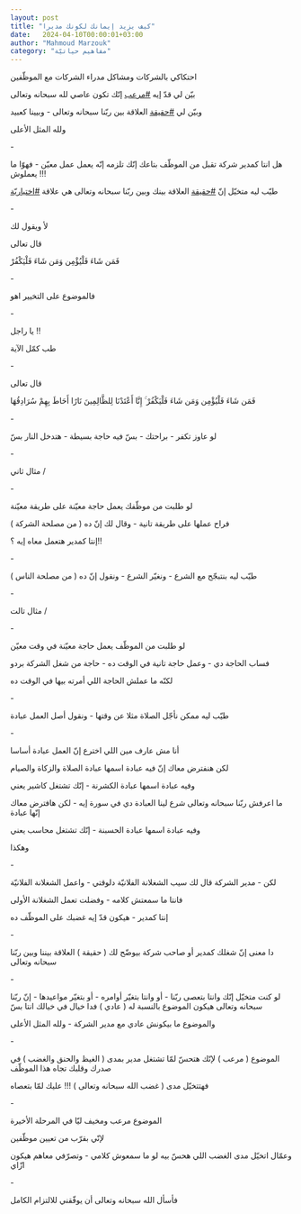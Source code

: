 ```yaml
---
layout: post
title: "كيف يزيد إيمانك لكونك مديرا"
date:   2024-04-10T00:00:01+03:00
author: "Mahmoud Marzouk"
category: "مفاهيم حياتيّة"
---
```



احتكاكي بالشركات ومشاكل مدراء الشركات مع الموظّفين

بيّن لي قدّ إيه
[<u>\#مرعب</u>](https://www.facebook.com/hashtag/%D9%85%D8%B1%D8%B9%D8%A8?__eep__=6&__cft__%5b0%5d=AZWjtDuyWUFrB-lONy0GJnUBnFaLiv-yyqG8kQ-JrOPkBLTmILf28ctTLkgpdUsVvLVN3lnLrW6x7qMDwx2bZ4AObc09sgA_PPW2ZcGSjcvreP2pk_TiZiQwe_Fp6mTkmu6-4iCQQN8jkKQGDGJbHu94X8mZ0Gnymwbj_osm-kukjPIUCMasfsHIplD5l9fQAAg&__tn__=*NK-R)
إنّك تكون عاصي لله سبحانه وتعالى

وبيّن لي
[<u>\#حقيقة</u>](https://www.facebook.com/hashtag/%D8%AD%D9%82%D9%8A%D9%82%D8%A9?__eep__=6&__cft__%5b0%5d=AZWjtDuyWUFrB-lONy0GJnUBnFaLiv-yyqG8kQ-JrOPkBLTmILf28ctTLkgpdUsVvLVN3lnLrW6x7qMDwx2bZ4AObc09sgA_PPW2ZcGSjcvreP2pk_TiZiQwe_Fp6mTkmu6-4iCQQN8jkKQGDGJbHu94X8mZ0Gnymwbj_osm-kukjPIUCMasfsHIplD5l9fQAAg&__tn__=*NK-R)
العلاقة بين ربّنا سبحانه وتعالى - وبيينا كعبيد

ولله المثل الأعلى

\-

هل انتا كمدير شركة تقبل من الموظّف بتاعك إنّك تلزمه إنّه
يعمل عمل معيّن - فهوّا ما يعملوش !!!

طيّب ليه متخيّل إنّ
[<u>\#حقيقة</u>](https://www.facebook.com/hashtag/%D8%AD%D9%82%D9%8A%D9%82%D8%A9?__eep__=6&__cft__%5b0%5d=AZWjtDuyWUFrB-lONy0GJnUBnFaLiv-yyqG8kQ-JrOPkBLTmILf28ctTLkgpdUsVvLVN3lnLrW6x7qMDwx2bZ4AObc09sgA_PPW2ZcGSjcvreP2pk_TiZiQwe_Fp6mTkmu6-4iCQQN8jkKQGDGJbHu94X8mZ0Gnymwbj_osm-kukjPIUCMasfsHIplD5l9fQAAg&__tn__=*NK-R)
العلاقة بينك وبين ربّنا سبحانه وتعالى هي علاقة
[<u>\#اختياريّة</u>](https://www.facebook.com/hashtag/%D8%A7%D8%AE%D8%AA%D9%8A%D8%A7%D8%B1%D9%8A%D9%91%D8%A9?__eep__=6&__cft__%5b0%5d=AZWjtDuyWUFrB-lONy0GJnUBnFaLiv-yyqG8kQ-JrOPkBLTmILf28ctTLkgpdUsVvLVN3lnLrW6x7qMDwx2bZ4AObc09sgA_PPW2ZcGSjcvreP2pk_TiZiQwe_Fp6mTkmu6-4iCQQN8jkKQGDGJbHu94X8mZ0Gnymwbj_osm-kukjPIUCMasfsHIplD5l9fQAAg&__tn__=*NK-R)

\-

لأ ويقول لك

قال تعالى

فَمَن شَاءَ فَلْيُؤْمِن وَمَن شَاءَ فَلْيَكْفُرْ

\-

فالموضوع على التخيير اهو

\-

يا راجل !!

طب كمّل الآية

\-

قال تعالى

فَمَن شَاءَ فَلْيُؤْمِن وَمَن شَاءَ فَلْيَكْفُرْ ۚ إِنَّا أَعْتَدْنَا لِلظَّالِمِينَ نَارًا
أَحَاطَ بِهِمْ سُرَادِقُهَا

\-

لو عاوز تكفر - براحتك - بسّ فيه حاجة بسيطة - هتدخل النار
بسّ

\-

مثال ثاني /

\-

لو طلبت من موظّفك يعمل حاجة معيّنة على طريقة معيّنة

فراح عملها على طريقة تانية - وقال لك إنّ ده ( من مصلحة
الشركة )

إنتا كمدير هتعمل معاه إيه ؟!!

\-

طيّب ليه بنتبجّح مع الشرع - ونغيّر الشرع - ونقول إنّ ده ( من
مصلحة الناس )

\-

مثال تالت /

\-

لو طلبت من الموظّف يعمل حاجة معيّنة في وقت معيّن

فساب الحاجة دي - وعمل حاجة تانية في الوقت ده - حاجة من
شغل الشركة بردو

لكنّه ما عملش الحاجة اللي أمرته بيها في الوقت ده

\-

طيّب ليه ممكن نأجّل الصلاة مثلا عن وقتها - ونقول أصل العمل
عبادة

\-

أنا مش عارف مين اللي اخترع إنّ العمل عبادة أساسا

لكن هنفترض معاك إنّ فيه عبادة اسمها عبادة الصلاة والزكاة
والصيام

وفيه عبادة اسمها عبادة الكشرنة - إنّك تشتغل كاشير
يعني

ما اعرفش ربّنا سبحانه وتعالى شرع لينا العبادة دي في سورة
إيه - لكن هافترض معاك إنّها عبادة

وفيه عبادة اسمها عبادة الحسبنة - إنّك تشتغل محاسب
يعني

وهكذا

\-

لكن - مدير الشركة قال لك سيب الشغلانة الفلانيّة دلوقتي -
واعمل الشغلانة الفلانيّة

فانتا ما سمعتش كلامه - وفضلت تعمل الشغلانة الأولى

إنتا كمدير - هيكون قدّ إيه غضبك على الموظّف ده

\-

دا معنى إنّ شغلك كمدير أو صاحب شركة بيوضّح لك ( حقيقة )
العلاقة بيننا وبين ربّنا سبحانه وتعالى

\-

لو كنت متخيّل إنّك وانتا بتعصى ربّنا - أو وانتا بتغيّر
أوامره - أو بتغيّر مواعيدها - إنّ ربّنا سبحانه وتعالى هيكون الموضوع بالنسبة
له ( عادي ) فدا خيال في خيالك انتا بسّ

والموضوع ما بيكونش عادي مع مدير الشركة - ولله المثل
الأعلى

\-

الموضوع ( مرعب ) لإنّك هتحسّ لمّا تشتغل مدير بمدى ( الغيظ
والحنق والغضب ) في صدرك وقلبك تجاه هذا الموظّف

فهتتخيّل مدى ( غضب الله سبحانه وتعالى ) !!! عليك لمّا
بتعصاه

\-

الموضوع مرعب ومخيف ليّا في المرحلة الأخيرة

لإنّي بقرّب من تعيين موظّفين

وعمّال اتخيّل مدى الغضب اللي هحسّ بيه لو ما سمعوش كلامي -
وتصرّفي معاهم هيكون ازّاي

\-

فأسأل الله سبحانه وتعالى أن يوفّقني للالتزام
الكامل
